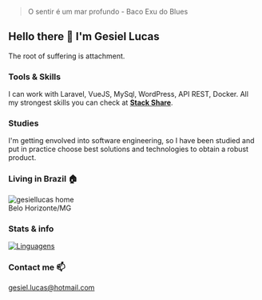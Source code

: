 
> O sentir é um mar profundo - Baco Exu do Blues 

## Hello there 👋 I'm Gesiel Lucas
The root of suffering is attachment.

### Tools & Skills
I can work with Laravel, VueJS, MySql, WordPress, API REST, Docker. All my strongest skills you can check at **[Stack Share](https://stackshare.io/gesiellucas)**. 

### Studies
I'm getting envolved into software engineering, so I have been studied and put in practice choose best solutions and technologies to obtain a robust product.

### Living in Brazil 🏠
![gesiellucas home](https://img.shields.io/badge/Pão_de_queijo-cafezinho-orange) <br />
Belo Horizonte/MG

### Stats & info
[![Linguagens](https://github-readme-stats.vercel.app/api/top-langs/?username=gesiellucas&layout=compact&locale=pt-br)](https://github.com/anuraghazra/github-readme-stats)

### Contact me 📫
gesiel.lucas@hotmail.com
